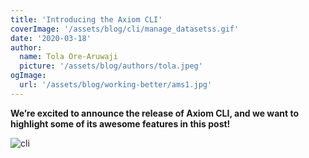 ```yaml
---
title: 'Introducing the Axiom CLI'
coverImage: '/assets/blog/cli/manage_datasetss.gif' 
date: '2020-03-18'
author:
  name: Tola Ore-Aruwaji
  picture: '/assets/blog/authors/tola.jpeg'
ogImage:
  url: '/assets/blog/working-better/ams1.jpg'
---
```


**We’re excited to announce the release of Axiom CLI, and we want to highlight some of its awesome features in this post!**

![cli](/assets/blog/cli/cli1.gif)

